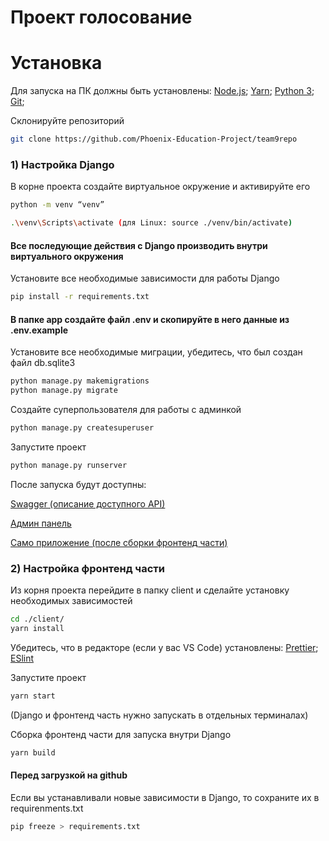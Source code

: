 # Проект голосование

# Установка

Для запуска на ПК должны быть установлены:
[Node.js](https://nodejs.org/);
[Yarn](https://yarnpkg.com/);
[Python 3](https://www.python.org/downloads/);
[Git](https://git-scm.com/);

Склонируйте репозиторий

```sh
git clone https://github.com/Phoenix-Education-Project/team9repo
```

### 1) Настройка Django

В корне проекта создайте виртуальное окружение и активируйте его

```sh
python -m venv “venv”
```

```sh
.\venv\Scripts\activate (для Linux: source ./venv/bin/activate)
```

#### Все последующие действия с Django производить внутри виртуального окружения

Установите все необходимые зависимости для работы Django

```sh
pip install -r requirements.txt
```

#### В папке app создайте файл .env и скопируйте в него данные из .env.example

Установите все необходимые миграции, убедитесь, что был создан файл db.sqlite3

```sh
python manage.py makemigrations
python manage.py migrate
```

Создайте суперпользователя для работы с админкой

```sh
python manage.py createsuperuser
```

Запустите проект

```sh
python manage.py runserver
```

После запуска будут доступны:

[Swagger (описание доступного API)](http://127.0.0.1:8000/swagger/)

[Админ панель](http://127.0.0.1:8000/admin/)

[Само приложение (после сборки фронтенд части)](http://127.0.0.1:8000/)

### 2) Настройка фронтенд части

Из корня проекта перейдите в папку client и сделайте установку необходимых зависимостей

```sh
cd ./client/
yarn install
```

Убедитесь, что в редакторе (если у вас VS Code) установлены:
[Prettier](https://marketplace.visualstudio.com/items?itemName=esbenp.prettier-vscode);
[ESlint](https://marketplace.visualstudio.com/items?itemName=dbaeumer.vscode-eslint)

Запустите проект

```sh
yarn start
```

(Django и фронтенд часть нужно запускать в отдельных терминалах)

Сборка фронтенд части для запуска внутри Django

```sh
yarn build
```

#### Перед загрузкой на github

Если вы устанавливали новые зависимости в Django, то сохраните их в requirenments.txt

```sh
pip freeze > requirements.txt
```
